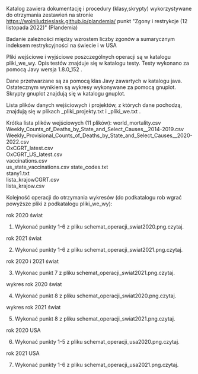 Katalog zawiera dokumentację i procedury (klasy,skrypty) wykorzystywane do otrzymania zestawień na stronie
https://wolniludzieslask.github.io/plandemia/
punkt "Zgony i restrykcje (12 listopada 2022)" (Plandemia)

Badanie zależności między wzrostem liczby zgonów a sumarycznym indeksem restrykcyjności
na świecie i w USA

Pliki wejściowe i wyjściowe poszczególnych operacji są w katalogu pliki_we_wy.
Opis testów znajduje się w katalogu testy.
Testy wykonano za pomocą Javy wersja 1.8.0_152 .

Dane przetwarzane są za pomocą klas Javy zawartych w katalogu java.
Ostatecznym wynikiem są wykresy wykonywane za pomocą gnuplot.
Skrypty gnuplot znajdują się w katalogu gnuplot.

Lista plików danych wejściowych i projektów, z których dane pochodzą, znajdują się
w plikach _pliki_projekty.txt i _pliki_we.txt .

Krótka lista plików wejściowych (11 plików):
world_mortality.csv  
Weekly_Counts_of_Deaths_by_State_and_Select_Causes__2014-2019.csv  
Weekly_Provisional_Counts_of_Deaths_by_State_and_Select_Causes__2020-2022.csv  
OxCGRT_latest.csv  
OxCGRT_US_latest.csv  
vaccinations.csv  
us_state_vaccinations.csv
state_codes.txt  
stany1.txt  
lista_krajowCGRT.csv  
lista_krajow.csv  

Kolejność operacji do otrzymania wykresów (do podkatalogu rob wgrać powyższe pliki z podkatalogu pliki_we_wy):

rok 2020 świat
1. Wykonać punkty 1-6 z pliku schemat_operacji_swiat2020.png.czytaj.

rok 2021 świat

2. Wykonać punkty 1-6 z pliku schemat_operacji_swiat2021.png.czytaj.  

rok 2020 i 2021 świat

3. Wykonac punkt 7 z pliku schemat_operacji_swiat2021.png.czytaj.  

wykres rok 2020 świat

4. Wykonać punkt 8 z pliku schemat_operacji_swiat2020.png.czytaj.  

wykres rok 2021 świat

5. Wykonać punkt 8 z pliku schemat_operacji_swiat2021.png.czytaj.  

rok 2020 USA

6. Wykonać punkty 1-5 z pliku schemat_operacji_usa2020.png.czytaj.  

rok 2021 USA

7. Wykonać punkty 1-6 z pliku schemat_operacji_usa2021.png.czytaj.  
